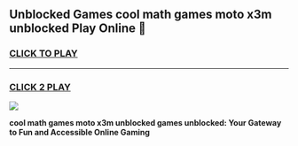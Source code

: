 
## Unblocked Games cool math games moto x3m unblocked Play Online 👋
<h3>
<a href="https://news.freeplayer.one?title=cool_math_games_moto_x3m_unblocked&ref=17F">CLICK TO PLAY</a></h3>
<hr>

<h3>
<a href="https://news.freeplayer.one?title=cool_math_games_moto_x3m_unblocked&ref=17F">CLICK 2 PLAY</a>
  
</h3>

<a href="https://news.freeplayer.one?title=cool_math_games_moto_x3m_unblocked&ref=17F/"><img src="https://clearcache.store/games.png"></a>


**cool math games moto x3m unblocked games unblocked: Your Gateway to Fun and Accessible Online Gaming**
